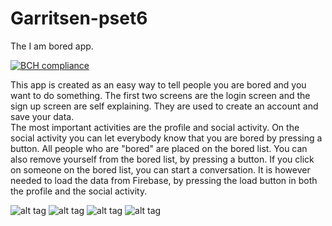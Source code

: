 # Garritsen-pset6
The I am bored app.

[![BCH compliance](https://bettercodehub.com/edge/badge/tobiasxg/Garritsen-pset6?branch=master)](https://bettercodehub.com/)

This app is created as an easy way to tell people you are bored and you want to do something. The first two screens are the login screen
and the sign up screen are self explaining. They are used to create an account and save your data.  
The most important activities are the profile and social activity. On the social activity you can let everybody know that you are bored
by pressing a button. All people who are "bored" are placed on the bored list. You can also remove yourself from the bored list, by pressing
a button. If you click on someone on the bored list, you can start a conversation. It is however needed to load the data from Firebase,
by pressing the load button in both the profile and the social activity.

![alt tag](https://github.com/tobiasxg/Garritsen-pset6/blob/master/Docs-pset6/ss1.jpeg)
![alt tag](https://github.com/tobiasxg/Garritsen-pset6/blob/master/Docs-pset6/ss2.jpeg)
![alt tag](https://github.com/tobiasxg/Garritsen-pset6/blob/master/Docs-pset6/ss3.jpeg)
![alt tag](https://github.com/tobiasxg/Garritsen-pset6/blob/master/Docs-pset6/ss4.jpeg)
